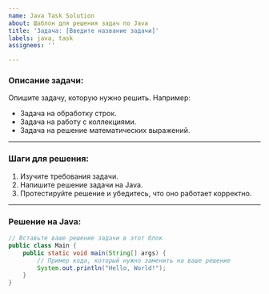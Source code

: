```yaml
---
name: Java Task Solution
about: Шаблон для решения задач по Java
title: 'Задача: [Введите название задачи]'
labels: java, task
assignees: ''

---
```


### Описание задачи:
Опишите задачу, которую нужно решить. Например:
- Задача на обработку строк.
- Задача на работу с коллекциями.
- Задача на решение математических выражений.

---

### Шаги для решения:
1. Изучите требования задачи.
2. Напишите решение задачи на Java.
3. Протестируйте решение и убедитесь, что оно работает корректно.

---

### Решение на Java:
```java
// Вставьте ваше решение задачи в этот блок
public class Main {
    public static void main(String[] args) {
        // Пример кода, который нужно заменить на ваше решение
        System.out.println("Hello, World!");
    }
}
